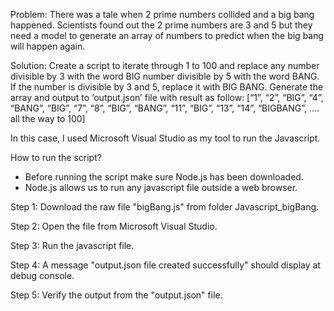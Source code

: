 Problem: There was a tale when 2 prime numbers collided and a big bang happened. Scientists found out the 2 prime numbers are 3 and 5 but they need a model to generate an array of numbers to predict when the big bang will happen again.

Solution: Create a script to iterate through 1 to 100 and replace any number divisible by 3 with the word BIG number divisible by 5 with the word BANG. If the number is divisible by 3 and 5, replace it with BIG BANG. Generate the array and output to ‘output.json’ file with result as follow:
[“1”, “2”, “BIG”, “4”, “BANG”, “BIG”, “7”, “8”, “BIG”, “BANG”, “11”, “BIG”, “13”, “14”, “BIGBANG”, .... all the way to 100]

In this case, I used Microsoft Visual Studio as my tool to run the Javascript.

How to run the script?
* Before running the script make sure Node.js has been downloaded.
* Node.js allows us to run any javascript file outside a web browser.

Step 1: Download the raw file "bigBang.js" from folder Javascript_bigBang.

Step 2: Open the file from Microsoft Visual Studio.

Step 3: Run the javascript file.

Step 4: A message "output.json file created successfully" should display at debug console.

Step 5: Verify the output from the "output.json" file.
